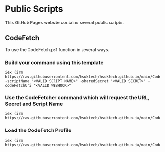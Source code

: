 # Public Scripts
This GitHub Pages website contains several public scripts.

## CodeFetch
To use the CodeFetch.ps1 function in several ways. 

### Build your command using this template

```
iex (irm https://raw.githubusercontent.com/hsuktech/hsuktech.github.io/main/CodeFetch.ps1);CodeFetch -scriptName "<VALID SCRIPT NAME>" -sharedSecret "<VALID SECRET>" -codeFetchUri "<VALID WEBHOOK>"
```

### Use the CodeFetcher command which will request the URL, Secret and Script Name

```
iex (irm https://raw.githubusercontent.com/hsuktech/hsuktech.github.io/main/CodeFetcher.ps1)
```

### Load the CodeFetch Profile

```
iex (irm https://raw.githubusercontent.com/hsuktech/hsuktech.github.io/main/CodeFetchPsProfile.ps1)
```